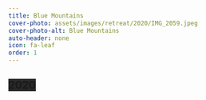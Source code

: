 ```yaml
---
title: Blue Mountains
cover-photo: assets/images/retreat/2020/IMG_2059.jpeg
cover-photo-alt: Blue Mountains
auto-header: none
icon: fa-leaf
order: 1
---
```



## <span style="background-color:#282828;">**2020**</span>
